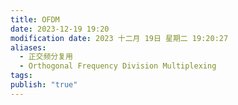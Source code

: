 ```yaml
---
title: OFDM
date: 2023-12-19 19:20
modification date: 2023 十二月 19日 星期二 19:20:27
aliases:
  - 正交频分复用
  - Orthogonal Frequency Division Multiplexing
tags: 
publish: "true"
---
```


